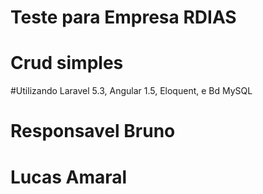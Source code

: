 # Teste para Empresa RDIAS

# Crud simples

#Utilizando Laravel 5.3, Angular 1.5, Eloquent, e Bd MySQL

# Responsavel Bruno

# Lucas Amaral